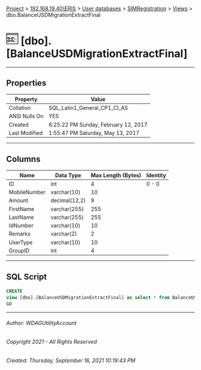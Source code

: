 #### 

[Project](../../../../index.md) > [192.168.19.40\\ERIS](../../../index.md) > [User databases](../../index.md) > [SIMRegistration](../index.md) > [Views](Views.md) > dbo.BalanceUSDMigrationExtractFinal

# ![Views](../../../../Images/View32.png) [dbo].[BalanceUSDMigrationExtractFinal]

---

## <a name="#properties"></a>Properties

| Property | Value |
|---|---|
| Collation | SQL_Latin1_General_CP1_CI_AS |
| ANSI Nulls On | YES |
| Created | 6:25:22 PM Sunday, February 12, 2017 |
| Last Modified | 1:55:47 PM Saturday, May 13, 2017 |


---

## <a name="#columns"></a>Columns

| Name | Data Type | Max Length (Bytes) | Identity |
|---|---|---|---|
| ID | int | 4 | 0 - 0 |
| MobileNumber | varchar(10) | 10 |  |
| Amount | decimal(12,2) | 9 |  |
| FirstName | varchar(255) | 255 |  |
| LastName | varchar(255) | 255 |  |
| IdNumber | varchar(10) | 10 |  |
| Remarks | varchar(2) | 2 |  |
| UserType | varchar(10) | 10 |  |
| GroupID | int | 4 |  |


---

## <a name="#sqlscript"></a>SQL Script

```sql
CREATE 
view [dbo].[BalanceUSDMigrationExtractFinal] as select * from BalanceUSDMigrationExtract7
GO

```


---

###### Author:  WDAGUtilityAccount

###### Copyright 2021 - All Rights Reserved

###### Created: Thursday, September 16, 2021 10:19:43 PM

